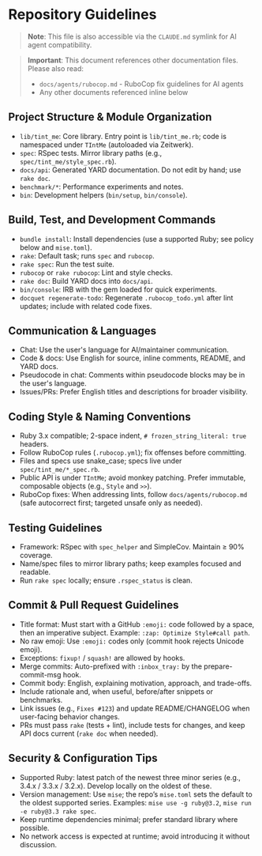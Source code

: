 # Repository Guidelines

> **Note**: This file is also accessible via the `CLAUDE.md` symlink for AI agent compatibility.

> **Important**: This document references other documentation files. Please also read:
> - `docs/agents/rubocop.md` - RuboCop fix guidelines for AI agents
> - Any other documents referenced inline below

## Project Structure & Module Organization
- `lib/tint_me`: Core library. Entry point is `lib/tint_me.rb`; code is namespaced under `TIntMe` (autoloaded via Zeitwerk).
- `spec`: RSpec tests. Mirror library paths (e.g., `spec/tint_me/style_spec.rb`).
- `docs/api`: Generated YARD documentation. Do not edit by hand; use `rake doc`.
- `benchmark/*`: Performance experiments and notes.
- `bin`: Development helpers (`bin/setup`, `bin/console`).

## Build, Test, and Development Commands
- `bundle install`: Install dependencies (use a supported Ruby; see policy below and `mise.toml`).
- `rake`: Default task; runs `spec` and `rubocop`.
- `rake spec`: Run the test suite.
- `rubocop` or `rake rubocop`: Lint and style checks.
- `rake doc`: Build YARD docs into `docs/api`.
- `bin/console`: IRB with the gem loaded for quick experiments.
- `docquet regenerate-todo`: Regenerate `.rubocop_todo.yml` after lint updates; include with related code fixes.

## Communication & Languages
- Chat: Use the user's language for AI/maintainer communication.
- Code & docs: Use English for source, inline comments, README, and YARD docs.
- Pseudocode in chat: Comments within pseudocode blocks may be in the user's language.
- Issues/PRs: Prefer English titles and descriptions for broader visibility.

## Coding Style & Naming Conventions
- Ruby 3.x compatible; 2-space indent, `# frozen_string_literal: true` headers.
- Follow RuboCop rules (`.rubocop.yml`); fix offenses before committing.
- Files and specs use snake_case; specs live under `spec/tint_me/*_spec.rb`.
- Public API is under `TIntMe`; avoid monkey patching. Prefer immutable, composable objects (e.g., `Style` and `>>`).
- RuboCop fixes: When addressing lints, follow `docs/agents/rubocop.md` (safe autocorrect first; targeted unsafe only as needed).

## Testing Guidelines
- Framework: RSpec with `spec_helper` and SimpleCov. Maintain ≥ 90% coverage.
- Name/spec files to mirror library paths; keep examples focused and readable.
- Run `rake spec` locally; ensure `.rspec_status` is clean.

## Commit & Pull Request Guidelines
- Title format: Must start with a GitHub `:emoji:` code followed by a space, then an imperative subject. Example: `:zap: Optimize Style#call path`.
- No raw emoji: Use `:emoji:` codes only (commit hook rejects Unicode emoji).
- Exceptions: `fixup!` / `squash!` are allowed by hooks.
- Merge commits: Auto-prefixed with `:inbox_tray:` by the prepare-commit-msg hook.
- Commit body: English, explaining motivation, approach, and trade-offs.
- Include rationale and, when useful, before/after snippets or benchmarks.
- Link issues (e.g., `Fixes #123`) and update README/CHANGELOG when user-facing behavior changes.
- PRs must pass `rake` (tests + lint), include tests for changes, and keep API docs current (`rake doc` when needed).

## Security & Configuration Tips
- Supported Ruby: latest patch of the newest three minor series (e.g., 3.4.x / 3.3.x / 3.2.x). Develop locally on the oldest of these.
- Version management: Use `mise`; the repo’s `mise.toml` sets the default to the oldest supported series. Examples: `mise use -g ruby@3.2`, `mise run -e ruby@3.3 rake spec`.
- Keep runtime dependencies minimal; prefer standard library where possible.
- No network access is expected at runtime; avoid introducing it without discussion.
